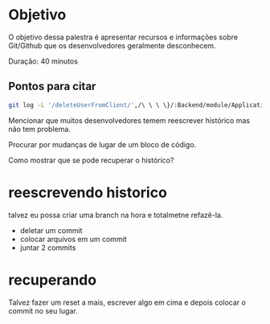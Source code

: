 # Objetivo

O objetivo dessa palestra é apresentar recursos e informações sobre
Git/Github que os desenvolvedores geralmente desconhecem.

Duração: 40 minutos

## Pontos para citar

```sh
git log -L '/deleteUserFromClient/',/\ \ \ \}/:Backend/module/Application/src/Application/Service/Client/Client.php
```

Mencionar que muitos desenvolvedores temem reescrever histórico
mas não tem problema.

Procurar por mudanças de lugar de um bloco de código.

Como mostrar que se pode recuperar o histórico?

# reescrevendo historico

talvez eu possa criar uma branch na hora e totalmetne refazê-la.
 - deletar um commit
 - colocar arquivos em um commit
 - juntar 2 commits

# recuperando

Talvez fazer um reset a mais, escrever algo em cima e depois
colocar o commit no seu lugar.

